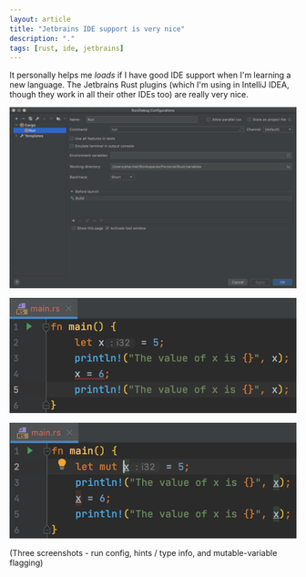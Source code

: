 ```yaml
---
layout: article
title: "Jetbrains IDE support is very nice"
description: "."
tags: [rust, ide, jetbrains]
---
```

It personally helps me _loads_ if I have good IDE support when I'm learning a new language. The Jetbrains Rust plugins (which I'm using in IntelliJ IDEA, though they work in all their other IDEs too) are really very nice. 

![Run Config](../images/idea-rust-run-config.png "Run Config")

![Hints / type info](../images/idea-rust-support-1.png "Hints / type info")

![Mutable-variable flagging](../images/idea-rust-support-2.png "mutable-variable flagging")



(Three screenshots - run config, hints / type info, and mutable-variable flagging)

